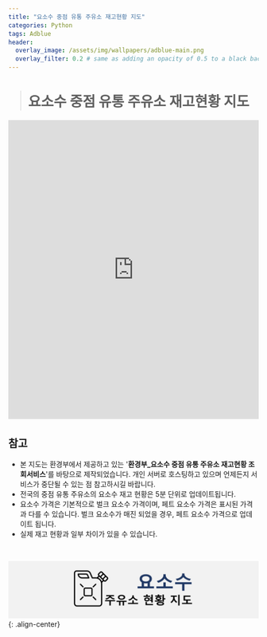 ```yaml
---
title: "요소수 중점 유통 주유소 재고현황 지도"
categories: Python
tags: Adblue
header:
  overlay_image: /assets/img/wallpapers/adblue-main.png
  overlay_filter: 0.2 # same as adding an opacity of 0.5 to a black background
---
```


> # 요소수 중점 유통 주유소 재고현황 지도


<iframe class="map" src="https://www.adbluemap.ml" width="100%" height="600" frameborder="0" style="border:0" position="relative" overflow="hidden"></iframe>

<br>

## 참고

- 본 지도는 환경부에서 제공하고 있는 '**환경부_요소수 중점 유통 주유소 재고현황 조회서비스**'를 바탕으로 제작되었습니다. 개인 서버로 호스팅하고 있으며 언제든지 서비스가 중단될 수 있는 점 참고하시길 바랍니다.
- 전국의 중점 유통 주유소의 요소수 재고 현황은 5분 단위로 업데이트됩니다.
- 요소수 가격은 기본적으로 벌크 요소수 가격이며, 페트 요소수 가격은 표시된 가격과 다를 수 있습니다. 벌크 요소수가 매진 되었을 경우, 페트 요소수 가격으로 업데이트 됩니다.
- 실제 재고 현황과 일부 차이가 있을 수 있습니다.

<br>

![PNG](/assets/img/wallpapers/adblue.png){: .align-center}